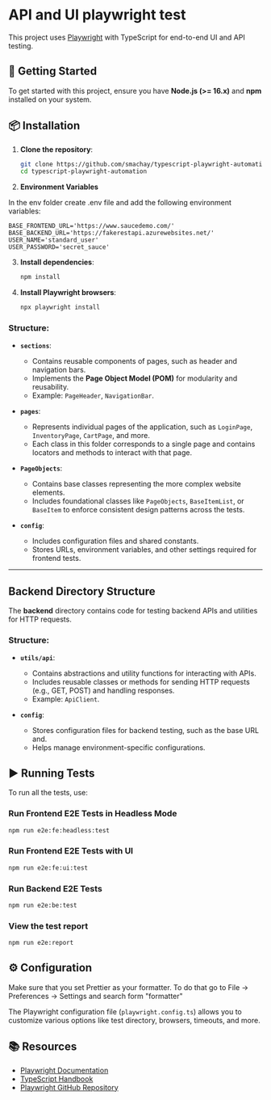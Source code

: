 # API and UI playwright test

This project uses [Playwright](https://playwright.dev/) with TypeScript for end-to-end UI and API testing.

## 🚀 Getting Started

To get started with this project, ensure you have **Node.js (>= 16.x)** and **npm** installed on your system.

## 📦 Installation

1. **Clone the repository**:

   ```bash
   git clone https://github.com/smachay/typescript-playwright-automation.git
   cd typescript-playwright-automation

   ```

2. **Environment Variables**

In the env folder create .env file and add the following environment variables:

```env
BASE_FRONTEND_URL='https://www.saucedemo.com/'
BASE_BACKEND_URL='https://fakerestapi.azurewebsites.net/'
USER_NAME='standard_user'
USER_PASSWORD='secret_sauce'
```

3. **Install dependencies**:

   ```bash
   npm install
   ```

4. **Install Playwright browsers**:
   ```bash
   npx playwright install
   ```

### Structure:
- **`sections`**: 
  - Contains reusable components of pages, such as header and navigation bars.
  - Implements the **Page Object Model (POM)** for modularity and reusability.
  - Example: `PageHeader`, `NavigationBar`.

- **`pages`**: 
  - Represents individual pages of the application, such as `LoginPage`, `InventoryPage`, `CartPage`, and more.
  - Each class in this folder corresponds to a single page and contains locators and methods to interact with that page.

- **`PageObjects`**: 
  - Contains base classes representing the more complex website elements.
  - Includes foundational classes like `PageObjects`, `BaseItemList`, or `BaseItem` to enforce consistent design patterns across the tests.

- **`config`**:
  - Includes configuration files and shared constants.
  - Stores URLs, environment variables, and other settings required for frontend tests.

---

## Backend Directory Structure

The **backend** directory contains code for testing backend APIs and utilities for HTTP requests.

### Structure:
- **`utils/api`**: 
  - Contains abstractions and utility functions for interacting with APIs.
  - Includes reusable classes or methods for sending HTTP requests (e.g., GET, POST) and handling responses.
  - Example: `ApiClient`.

- **`config`**: 
  - Stores configuration files for backend testing, such as the base URL and.
  - Helps manage environment-specific configurations.

## ▶️ Running Tests

To run all the tests, use:

### Run Frontend E2E Tests in Headless Mode

```bash
npm run e2e:fe:headless:test
```

### Run Frontend E2E Tests with UI

```bash
npm run e2e:fe:ui:test
```

### Run Backend E2E Tests

```bash
npm run e2e:be:test
```

### View the test report

```bash
npm run e2e:report
```

## ⚙️ Configuration

Make sure that you set Prettier as your formatter. To do that go to File -> Preferences -> Settings and search form "formatter"

The Playwright configuration file (`playwright.config.ts`) allows you to customize various options like test directory, browsers, timeouts, and more.

## 📚 Resources

- [Playwright Documentation](https://playwright.dev/docs/intro)
- [TypeScript Handbook](https://www.typescriptlang.org/docs/)
- [Playwright GitHub Repository](https://github.com/microsoft/playwright)
